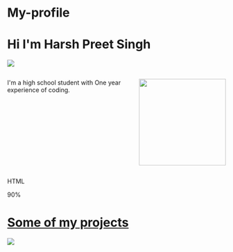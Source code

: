 # My-profile

# Hi I'm Harsh Preet Singh 

<p>
  <img src="https://img.freepik.com/free-vector/laptop-with-pr…-programming-applications-dark-neon_39422-971.jpg" margin=0 >
</p>
<div style="display:flex; ">
<p> I'm a high school student with One year experience of coding. </p>
<p>
  <img src="https://c.tenor.com/GfSX-u7VGM4AAAAC/coding.gif" width= 200px>
</p>
</div>
                                            
<div style="max-width:300px; width:100%;">
 <p> HTML</p>
 <div width=90  height=10px  background-color= red  color= red >  </div>
 <p>90% </p>
</div>

<h1> <a href="https://github.com/HPScoding?tab=repositories" > Some of my projects </a> </h1>
<p>
  <img src="https://fonts.gstatic.com/s/e/notoemoji/14.0/1f60e/72.png">
  </p>

